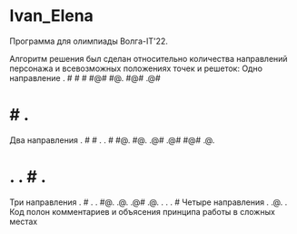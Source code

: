 # Ivan_Elena
Программа для олимпиады Волга-IT'22.

Алгоритм решения был сделан относительно количества направлений персонажа и всевозможных положениях точек и решеток:
Одно направление
 .    #   #   #
#@#  #@. #@# .@#
 #    #   .   #
 Два направления
 .    #   #   .   .   #
#@.  #@. .@# .@# #@# .@.
 #    .   .   #   .   #
 Три направления
 .    #   .   .
#@.  .@. .@# .@.
 .    .   .   #
 Четыре направления
 .
.@.
 . 
 Код полон комментариев и объясения принципа работы в сложных местах
